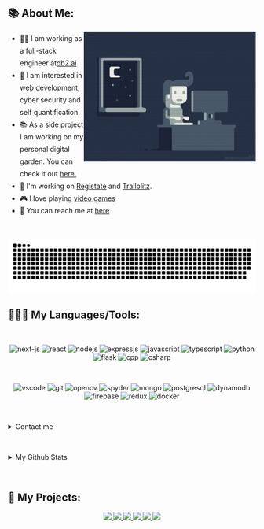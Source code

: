 <!-- <img src="./Misc/waasiq-2.gif" /> -->
<p>&nbsp;</p>

## 📚 About Me:

<a href="https://github.com/waasiq/">
  <img align="right" width="350" height="263" src="./Misc/coding.gif">
</a>
 
<div align="left" style="padding-right: 5px;">
  <ul style="line-height: 25px;" >
    <li> 👨‍💻 I am working as a full-stack engineer at<a href="https://ob2.ai/">ob2.ai</a></li>
    <li>📙 I am interested in web development, cyber security and self quantification.</li>
    <li>📚 As a side project I am working on my personal digital garden.
    You can check it out <a href="https://github.com/waasiq/exobrain"> here.</a></li>
    <li>🎯 I'm working on <a href="https://registate.com/en">Registate</a> and <a href="https://www.ob2.ai/solutions/trailblitz">Trailblitz</a>.</li>
    <li>🎮 I love playing <a href="https://exobrain-waasiq.netlify.app/docs/games/" >video games</a></li>
    <li>📧 You can reach me at <a href="mailto:waasiqmasood@gmail.com">here</a></li>
  </ul>
</div>

<p>&nbsp;</p>

![Snake](https://raw.githubusercontent.com/waasiq/waasiq/983af7981b7422e64c764ad513e348cc4c1f665b/github-contribution-grid-snake.svg)

## 👨🏻‍💻 My Languages/Tools:

<div>
  <p>&nbsp;</p>
  <p align="center">
    <img src="https://img.shields.io/badge/next.js-000000?style=for-the-badge&logo=nextdotjs&logoColor=white" alt="next-js"/> 
    <img src="https://img.shields.io/badge/react-%2320232a.svg?style=for-the-badge&logo=react&logoColor=%2361DAFB" alt="react"/> 
    <img src="https://img.shields.io/badge/node.js-%2343853D.svg?style=for-the-badge&logo=node.js&logoColor=white" alt="nodejs"/> 
    <img src="https://img.shields.io/badge/express.js-%23404d59.svg?style=for-the-badge&logo=express&logoColor=%2361DAFB" alt="expressjs"/> 
    <img src="https://img.shields.io/badge/javascript-%23323330.svg?style=for-the-badge&logo=javascript&logoColor=%23F7DF1E" alt="javascript"/> 
    <img src="https://img.shields.io/badge/typescript-%23007ACC.svg?style=for-the-badge&logo=typescript&logoColor=white" alt="typescript"/> 
    <img src="https://img.shields.io/badge/python-%2314354C.svg?style=for-the-badge&logo=python&logoColor=white" alt="python"/> 
    <img src="https://img.shields.io/badge/flask-%23000.svg?style=for-the-badge&logo=flask&logoColor=white" alt="flask"/>
    <img src="https://img.shields.io/badge/c++-%2300599C.svg?style=for-the-badge&logo=c%2B%2B&logoColor=white" alt="cpp"/> 
    <img src="https://img.shields.io/badge/c%23-%23239120.svg?style=for-the-badge&logo=c-sharp&logoColor=white" alt="csharp"/> 
  </p>

  <p>&nbsp;</p>
  <p align="center">
    <img  alt="vscode" src="https://img.shields.io/badge/Visual%20Studio%20Code-0078d7.svg?style=for-the-badge&logo=visual-studio-code&logoColor=white" />
    <img  alt="git" src="https://img.shields.io/badge/git-%23F05033.svg?style=for-the-badge&logo=git&logoColor=white" />
    <img  alt="opencv" src="https://img.shields.io/badge/opencv-%23white.svg?style=for-the-badge&logo=opencv&logoColor=white" />
    <img src="https://img.shields.io/badge/Spyder-838485?style=for-the-badge&logo=spyder%20ide&logoColor=maroon" alt="spyder" /> 
    <img src="https://img.shields.io/badge/MongoDB-%234ea94b.svg?style=for-the-badge&logo=mongodb&logoColor=white" alt="mongo" />
    <img src="https://img.shields.io/badge/postgres-%23316192.svg?style=for-the-badge&logo=postgresql&logoColor=white" alt="postgresql" />
    <img src="https://img.shields.io/badge/Amazon%20DynamoDB-4053D6?style=for-the-badge&logo=Amazon%20DynamoDB&logoColor=white" alt="dynamodb" />
    <img src="https://img.shields.io/badge/firebase-%23039BE5.svg?style=for-the-badge&logo=firebase" alt="firebase" />
    <img src="https://img.shields.io/badge/redux-%23593d88.svg?style=for-the-badge&logo=redux&logoColor=white" alt="redux" />
    <img src="https://img.shields.io/badge/docker-%230db7ed.svg?style=for-the-badge&logo=docker&logoColor=white" alt="docker" />
  </p>
</div>

<p>&nbsp;</p>

<details>
<summary>Contact me</summary>

## ☎️ Contact Me:
---
<p align="center">
  <a href="mailto:waasiqmasood@gmail.com">
    <img src='https://img.shields.io/badge/Gmail-D14836?style=for-the-badge&logo=gmail&logoColor=white' alt='gmail'>
  </a>

  <a href="https://www.linkedin.com/in/iwaasiq"/>
    <img src='https://img.shields.io/badge/linkedin-%230077B5.svg?style=for-the-badge&logo=linkedin&logoColor=white' alt='linkedin'>
  </a>
</p>
</details>

<p>&nbsp;</p>
<details>

<summary>My Github Stats</summary>

## 📈 My Github Stats:
  <a href="https://github.com/waasiq">
    <img src="https://komarev.com/ghpvc/?username=waasiq&label=Profile+Views&color=2e8b57&style=flat" />
  </a>

  ---
  <a href="https://github.com/waasiq">
    <img height="160px" src="https://github-readme-stats.vercel.app/api?username=waasiq&theme=tokyonight&count_private=true&include_all_commits=true&show_icons=true&hide_border=true&border_radius=15&line_height=24" />
  </a>
  <a href="https://github.com/waasiq/">
    <img height="160px" src="https://github-readme-stats.vercel.app/api/top-langs/?username=waasiq&theme=tokyonight&langs_count=6&layout=compact&hide_border=true&border_radius=15&line_height=24&card_width=380&" />
  </a>
  ---
  <p align="center">
  <a href="https://github.com/waasiq/">
    <img src="http://github-readme-streak-stats.herokuapp.com?user=waasiq&theme=tokyonight&date_format=M%20j%5B%2C%20Y%5D" alt='stats' />
  </a>
  ---
</details>
  
<p>&nbsp;</p>

<!-- PROJECTS -->
## 🚀 My Projects:

<p align="center">
  <a href="https://github.com/waasiq/yakamoz">
    <img src="https://github-readme-stats.vercel.app/api/pin/?username=waasiq&repo=yakamoz&theme=tokyonight&hide_border=true&border_radius=15&&line_height=24" />
  </a>

  <a href="https://github.com/waasiq/eventshare">
    <img src="https://github-readme-stats.vercel.app/api/pin/?username=waasiq&repo=facebook-clone-react&theme=tokyonight&hide_border=true&border_radius=15&&line_height=24" />
  </a>

  <a href="https://github.com/waasiq/movie-recommender">
    <img src="https://github-readme-stats.vercel.app/api/pin/?username=waasiq&repo=movie-recommender&theme=tokyonight&hide_border=true&border_radius=15&&line_height=24" />
  </a>

  <a href="https://github.com/waasiq/rc5-cryptosystem">
    <img src="https://github-readme-stats.vercel.app/api/pin/?username=waasiq&repo=rc5-cryptosystem&theme=tokyonight&hide_border=true&border_radius=15&&line_height=24" />
  </a>

  <a href="https://github.com/waasiq/adventure-nest">
    <img src="https://github-readme-stats.vercel.app/api/pin/?username=waasiq&repo=adventure-nest&theme=tokyonight&hide_border=true&border_radius=15&&line_height=24" />
  </a>

  <a href="https://github.com/waasiq/facebook-clone-react">
    <img src="https://github-readme-stats.vercel.app/api/pin/?username=waasiq&theme=tokyonight&repo=facebook-clone-react&hide_border=true&border_radius=15&&line_height=24" />
  </a>
</p>
